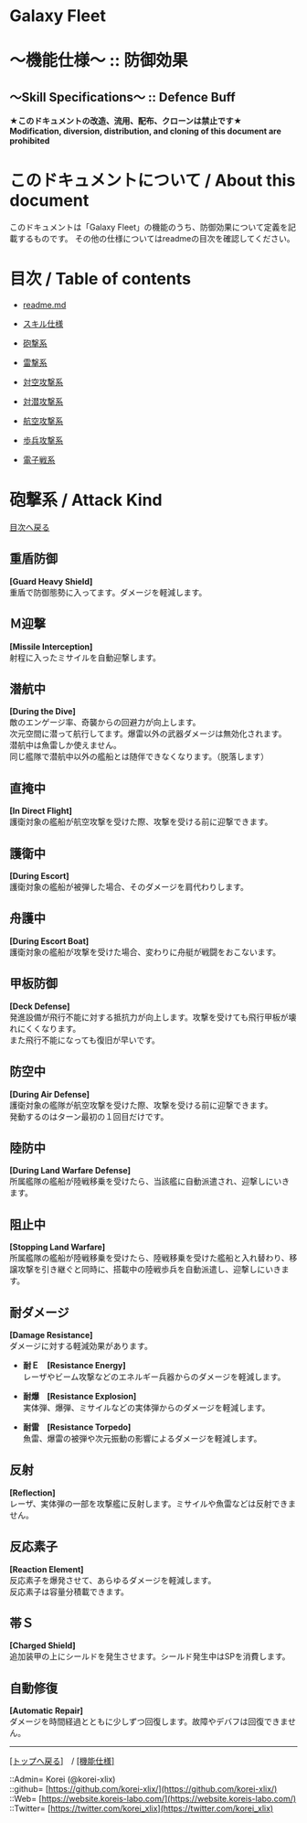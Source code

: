 # Galaxy Fleet
  
<h1>～機能仕様～ :: 防御効果</h1>  
<h2>～Skill Specifications～ :: Defence Buff</h2>  
  

**★このドキュメントの改造、流用、配布、クローンは禁止です★**  
    **Modification, diversion, distribution, and cloning of this document are prohibited**  
  

<h1 id="aHowto">このドキュメントについて / About this document</h1>  
このドキュメントは「Galaxy Fleet」の機能のうち、防御効果について定義を記載するものです。  
その他の仕様についてはreadmeの目次を確認してください。  
  





<h1 id="aMokuji">目次 / Table of contents</h1>  

* [readme.md](/readme.md)
* [スキル仕様](readme.md)

* [砲撃系](#aAttackSkill)
* [雷撃系](#aAttackSkill)
* [対空攻撃系](#aAttackSkill)
* [対潜攻撃系](#aAttackSkill)
* [航空攻撃系](#aAttackSkill)
* [歩兵攻撃系](#aAttackSkill)
* [電子戦系](#aAttackSkill)
  





<h1 id="aAttackSkill">砲撃系 / Attack Kind</h1>  
  
  [目次へ戻る](#aMokuji)  
  


## 重盾防御
**[Guard Heavy Shield]**  
重盾で防御態勢に入ってます。ダメージを軽減します。  


## Ｍ迎撃
**[Missile Interception]**  
射程に入ったミサイルを自動迎撃します。  


## 潜航中
**[During the Dive]**  
敵のエンゲージ率、奇襲からの回避力が向上します。  
次元空間に潜って航行してます。爆雷以外の武器ダメージは無効化されます。  
潜航中は魚雷しか使えません。  
同じ艦隊で潜航中以外の艦船とは随伴できなくなります。（脱落します）  


## 直掩中
**[In Direct Flight]**  
護衛対象の艦船が航空攻撃を受けた際、攻撃を受ける前に迎撃できます。  


## 護衛中
**[During Escort]**  
護衛対象の艦船が被弾した場合、そのダメージを肩代わりします。  


## 舟護中
**[During Escort Boat]**  
護衛対象の艦船が攻撃を受けた場合、変わりに舟艇が戦闘をおこないます。  


## 甲板防御
**[Deck Defense]**  
発進設備が飛行不能に対する抵抗力が向上します。攻撃を受けても飛行甲板が壊れにくくなります。  
また飛行不能になっても復旧が早いです。  


## 防空中
**[During Air Defense]**  
護衛対象の艦隊が航空攻撃を受けた際、攻撃を受ける前に迎撃できます。  
発動するのはターン最初の１回目だけです。  


## 陸防中
**[During Land Warfare Defense]**  
所属艦隊の艦船が陸戦移乗を受けたら、当該艦に自動派遣され、迎撃しにいきます。  


## 阻止中
**[Stopping Land Warfare]**  
所属艦隊の艦船が陸戦移乗を受けたら、陸戦移乗を受けた艦船と入れ替わり、移譲攻撃を引き継ぐと同時に、搭載中の陸戦歩兵を自動派遣し、迎撃しにいきます。  


## 耐ダメージ
**[Damage Resistance]**  
ダメージに対する軽減効果があります。  

* **耐Ｅ　[Resistance Energy]**  
  レーザやビーム攻撃などのエネルギー兵器からのダメージを軽減します。  

* **耐爆　[Resistance Explosion]**  
  実体弾、爆弾、ミサイルなどの実体弾からのダメージを軽減します。  

* **耐雷　[Resistance Torpedo]**  
  魚雷、爆雷の被弾や次元振動の影響によるダメージを軽減します。  


## 反射
**[Reflection]**  
レーザ、実体弾の一部を攻撃艦に反射します。ミサイルや魚雷などは反射できません。  


## 反応素子
**[Reaction Element]**  
反応素子を爆発させて、あらゆるダメージを軽減します。  
反応素子は容量分積載できます。  


## 帯Ｓ
**[Charged Shield]**  
追加装甲の上にシールドを発生させます。シールド発生中はSPを消費します。  


## 自動修復
**[Automatic Repair]**  
ダメージを時間経過とともに少しずつ回復します。故障やデバフは回復できません。  





***
[[トップへ戻る]](/readme.md)　/
[[機能仕様]](/skill/readme.md)  
  
::Admin= Korei (@korei-xlix)  
::github= [https://github.com/korei-xlix/](https://github.com/korei-xlix/)  
::Web= [https://website.koreis-labo.com/](https://website.koreis-labo.com/)  
::Twitter= [https://twitter.com/korei_xlix](https://twitter.com/korei_xlix)  
